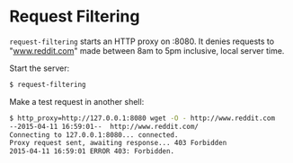 # Request Filtering

`request-filtering` starts an HTTP proxy on :8080. It denies requests
to "www.reddit.com" made between 8am to 5pm inclusive, local server
time.

Start the server:

```sh
$ request-filtering
```

Make a test request in another shell:

```sh
$ http_proxy=http://127.0.0.1:8080 wget -O - http://www.reddit.com
--2015-04-11 16:59:01--  http://www.reddit.com/
Connecting to 127.0.0.1:8080... connected.
Proxy request sent, awaiting response... 403 Forbidden
2015-04-11 16:59:01 ERROR 403: Forbidden.
```
